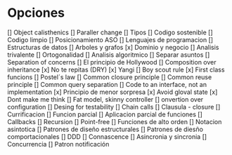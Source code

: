 # Opciones

[] Object calisthenics
[] Paraller change
[] Tipos
[] Codigo sostenible
[] Codigo limpio
[] Posicionamiento ASO
[] Lenguajes de programacion
[] Estructuras de datos
[] Arboles y grafos
[x] Dominio y negocio
[] Analisis trivalente
[] Ortogonalidad
[] Analisis algoritmico
[] Separar asuntos
[] Separation of concerns
[] El principio de Hollywood
[] Composition over inheritance
[x] No te repitas (DRY)
[x] Yangi
[] Boy scout rule
[x] First class funcions
[] Postel´s law
[] Common closure principle
[] Common reuse principle
[] Common query separation
[] Code to an interface, not an implementation
[x] Principio de menor sorpresa
[x] Avoid gloval state
[x] Dont make me think
[] Fat model, skinny controller
[] onvertion over configuration
[] Desing for testability
[] Chain calls
[] Clausula - closure
[] Currificacion
[] Funcion parcial
[] Aplicacion parcial de funciones
[] Callbacks
[] Recursion
[] Point-free
[] Funciones de alto orden
[] Notacion asintotica
[] Patrones de diseño estructurales
[] Patrones de diesño comportacionales
[] DDD
[] Connascence
[] Asincronia y sincronia
[] Concurrencia
[] Patron notificación